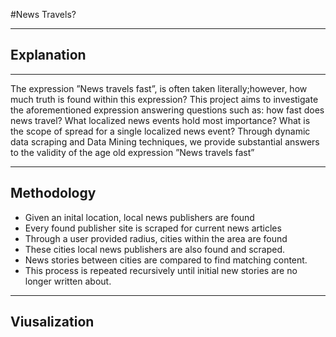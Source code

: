 #News Travels?

--- 

## Explanation

---

The expression ”News travels fast”, is often taken literally;however, how much truth is found within this expression? This project aims to investigate the aforementioned expression answering questions such as: how fast does news travel? What localized news events hold most importance? What is the scope of spread for a single localized news event? Through dynamic data scraping and Data Mining techniques, we provide substantial answers to the validity of the age old expression ”News travels fast”

--- 

## Methodology

* Given an inital location, local news publishers are found
* Every found publisher site is scraped for current news articles
* Through a user provided radius, cities within the area are found
* These cities local news publishers are also found and scraped.
* News stories between cities are compared to find matching content.
* This process is repeated recursively until initial new stories are no longer written about.

---

## Viusalization


